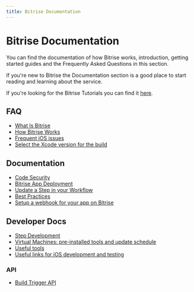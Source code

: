 ```yaml
---
title: Bitrise Documentation
---
```


# Bitrise Documentation

You can find the documentation of how Bitrise works,
introduction, getting started guides
and the Frequently Asked Questions in this section.

If you're new to Bitrise the Documentation section
is a good place to start reading and learning about the service.

If you're looking for the Bitrise Tutorials you can find
it [here](/tutorials/index.html).

## FAQ

* [What Is Bitrise](/docs/what-is-bitrise.html)
* [How Bitrise Works](/docs/how-bitrise-works.html)
* [Frequent iOS issues](/docs/frequent-ios-issues.html)
* [Select the Xcode version for the build](/docs/select-xcode-version.html)

## Documentation

* [Code Security](/docs/code-security.html)
* [Bitrise App Deployment](/docs/bitrise-app-deployment.html)
* [Update a Step in your Workflow](/docs/step-update.html)
* [Best Practices](/docs/best-practices.html)
* [Setup a webhook for your app on Bitrise](/docs/setup-webhook.html)

## Developer Docs

* [Step Development](/docs/step-dev.html)
* [Virtual Machines: pre-installed tools and update schedule](/docs/virtual-machine-updates.html)
* [Useful tools](/docs/useful_tools.html)
* [Useful links for iOS development and testing](/docs/useful_dev_and_testing_links.html)

### API

* [Build Trigger API](/docs/api/build-trigger-api.html)
